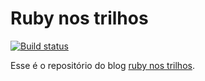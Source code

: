 # Ruby nos trilhos

[![Build status](https://img.shields.io/travis/rubynostrilhos/rubynostrilhos.github.io.svg)](https://travis-ci.org/rubynostrilhos/rubynostrilhos.github.io)

Esse é o repositório do blog [ruby nos trilhos](http://rubynostrilhos.com.br/).
